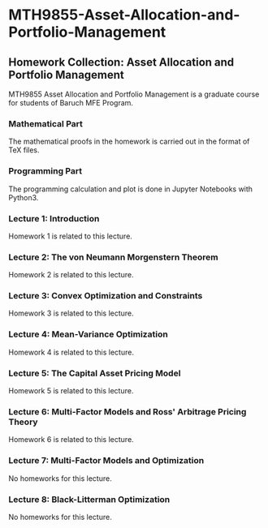 # MTH9855-Asset-Allocation-and-Portfolio-Management
## Homework Collection: Asset Allocation and Portfolio Management

MTH9855 Asset Allocation and Portfolio Management is a graduate course for students of Baruch MFE Program.



### Mathematical Part

The mathematical proofs in the homework is carried out in the format of TeX files.

### Programming Part

The programming calculation and plot is done in Jupyter Notebooks with Python3.



### Lecture 1: Introduction

Homework 1 is related to this lecture.



### Lecture 2: The von Neumann Morgenstern Theorem

Homework 2 is related to this lecture.



### Lecture 3: Convex Optimization and Constraints

Homework 3 is related to this lecture.



### Lecture 4: Mean-Variance Optimization

Homework 4 is related to this lecture.



### Lecture 5: The Capital Asset Pricing Model

Homework 5 is related to this lecture.



### Lecture 6: Multi-Factor Models and Ross' Arbitrage Pricing Theory

Homework 6 is related to this lecture.



### Lecture 7: Multi-Factor Models and Optimization

No homeworks for this lecture.



### Lecture 8: Black-Litterman Optimization

No homeworks for this lecture.

